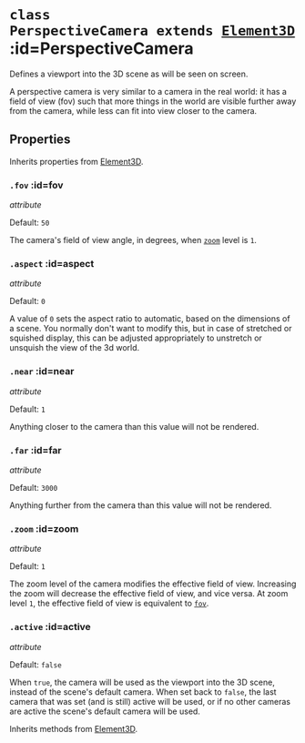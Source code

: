 
# <code>class <b>PerspectiveCamera</b> extends [Element3D](../core/Element3D.md)</code> :id=PerspectiveCamera

Defines a viewport into the 3D scene as will be seen on screen.

A perspective camera is very similar to a camera in the real world: it has a
field of view (fov) such that more things in the world are visible further away from
the camera, while less can fit into view closer to the camera.

<live-code id="example"></live-code>
<script>
  example.code = perspectiveCameraExample
</script>

## Properties

Inherits properties from [Element3D](../core/Element3D.md).


### <code>.<b>fov</b></code> :id=fov

*attribute*

Default: `50`

The camera's field of view angle, in degrees, when [`zoom`](#zoom) level
is `1`.
        


### <code>.<b>aspect</b></code> :id=aspect

*attribute*

Default: `0`

A value of `0` sets the aspect ratio to automatic, based on the
dimensions of a scene.  You normally don't want to modify this, but in
case of stretched or squished display, this can be adjusted appropriately
to unstretch or unsquish the view of the 3d world.
        


### <code>.<b>near</b></code> :id=near

*attribute*

Default: `1`

Anything closer to the camera than this value will not be rendered.
        


### <code>.<b>far</b></code> :id=far

*attribute*

Default: `3000`

Anything further from the camera than this value will not be rendered.
        


### <code>.<b>zoom</b></code> :id=zoom

*attribute*

Default: `1`

The zoom level of the camera modifies the effective field of view.
Increasing the zoom will decrease the effective field of view, and vice
versa. At zoom level `1`, the effective field of view is equivalent to
[`fov`](#fov).
        


### <code>.<b>active</b></code> :id=active

*attribute*

Default: `false`

When `true`, the camera will be used as the viewport into the 3D scene,
instead of the scene's default camera. When set back to `false`, the last
camera that was set (and is still) active will be used, or if no other
cameras are active the scene's default camera will be used.
        



Inherits methods from [Element3D](../core/Element3D.md).


        